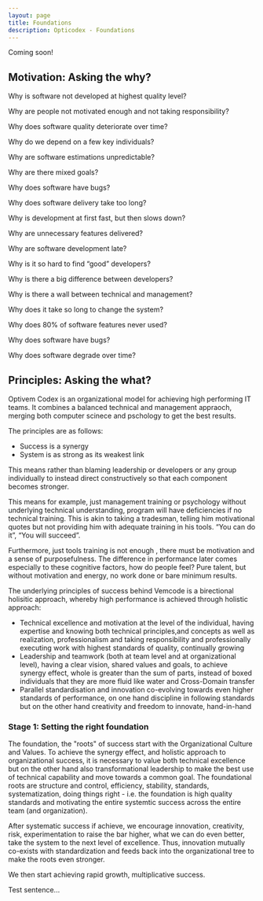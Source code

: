 ```yaml
---
layout: page
title: Foundations
description: Opticodex - Foundations
---
```


Coming soon!

<h2>Motivation: Asking the why?</h2>

Why is software not developed at highest quality level?

Why are people not motivated enough and not taking responsibility?

Why does software quality deteriorate over time?

Why do we depend on a few key individuals?

Why are software estimations unpredictable?

Why are there mixed goals?

Why does software have bugs?

Why does software delivery take too long?

Why is development at first fast, but then slows down?

Why are unnecessary features delivered?

Why are software development late?

Why is it so hard to find “good” developers?

Why is there a big difference between developers?

Why is there a wall between technical and management?

Why does it take so long to change the system?

Why does 80% of software features never used?

Why does software have bugs?

Why does software degrade over time?


<h2>Principles: Asking the what?</h2>


Optivem Codex is an organizational model for achieving high performing IT teams. It combines a balanced technical and management appraoch, merging both computer scinece and pschology to get the best results.

The principles are as follows:
* Success is a synergy
* System is as strong as its weakest link

This means rather than blaming leadership or developers or any group individually to instead direct constructively  so that each component becomes stronger.

This means for example, just management training or psychology without underlying technical understanding, program will have deficiencies if no technical training. This is akin to taking a tradesman, telling him motivational quotes but not providing him with adequate training in his tools. “You can do it”, “You will succeed”.

Furthermore, just tools training is not enough , there must be motivation and a sense of purposefulness. The difference in performance later comes especially to these cognitive factors, how do people feel? Pure talent, but without motivation and energy, no work done or bare minimum results.


The underlying principles of success behind Vemcode is a birectional holisitic approach, whereby high performance is achieved through holistic approach:
* Technical excellence and motivation at the level of the individual, having expertise and knowing both technical principles,and concepts as well as realization, professionalism and taking responsibility and professionally executing work with highest standards of quality, continually growing
* Leadership and teamwork (both at team level and at organizational level), having a clear vision, shared values and goals, to achieve synergy effect, whole is greater than the sum of parts, instead of boxed individuals that they are more fluid like water and Cross-Domain transfer
* Parallel standardisation and innovation co-evolving towards even higher standards of performance, on one hand discipline in following standards but on the other hand creativity and freedom to innovate, hand-in-hand


<h3>Stage 1: Setting the right foundation</h3>

The foundation, the "roots" of success start with the Organizational Culture and Values. To achieve the synergy effect, and holistic approach to organizational success, it is necessary to value both technical excellence but on the other hand also transformational leadership to make the best use of technical capability and move towards a common goal. The foundational roots are structure and control, efficiency, stability, standards, systematization, doing things right - i.e. the foundation is high quality standards and motivating the entire systemtic success across the entire team (and organization). 

After systematic success if achieve, we encourage innovation, creativity, risk, experimentation to raise the bar higher, what we can do even better, take the system to the next level of excellence. Thus, innovation mutually co-exists with standardization and feeds back into the organizational tree to make the roots even stronger.

We then start achieving rapid growth, multiplicative success.


Test sentence...